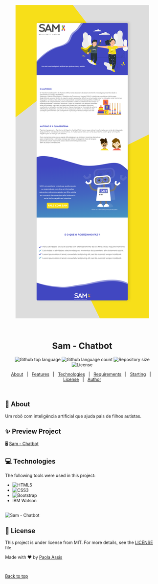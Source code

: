 <div align="center" id="top"> 
  <img src="./images/SAM.png" alt="Sam - Chatbot" />

&#xa0;

  
</div>

<h1 align="center">Sam - Chatbot</h1>

<p align="center">
  <img alt="Github top language" src="https://img.shields.io/github/languages/top/assispaola/404-not-found?color=56BEB8">

  <img alt="Github language count" src="https://img.shields.io/github/languages/count/assispaola/404-not-found?color=56BEB8">

  <img alt="Repository size" src="https://img.shields.io/github/repo-size/assispaola/404-not-found?color=56BEB8">

  <img alt="License" src="https://img.shields.io/github/license/assispaola/404-not-found?color=56BEB8">

  <!-- <img alt="Github issues" src="https://img.shields.io/github/issues/{{YOUR_GITHUB_USERNAME}}/404-not-found?color=56BEB8" /> -->

  <!-- <img alt="Github forks" src="https://img.shields.io/github/forks/{{YOUR_GITHUB_USERNAME}}/404-not-found?color=56BEB8" /> -->

  <!-- <img alt="Github stars" src="https://img.shields.io/github/stars/{{YOUR_GITHUB_USERNAME}}/404-not-found?color=56BEB8" /> -->
</p>

<!-- Status -->

<!-- <h4 align="center">
	🚧  404 Not Found 🚀 Under construction...  🚧
</h4>

<hr> -->

<p align="center">
  <a href="#dart-about">About</a> &#xa0; | &#xa0; 
  <a href="#sparkles-features">Features</a> &#xa0; | &#xa0;
  <a href="#rocket-technologies">Technologies</a> &#xa0; | &#xa0;
  <a href="#white_check_mark-requirements">Requirements</a> &#xa0; | &#xa0;
  <a href="#checkered_flag-starting">Starting</a> &#xa0; | &#xa0;
  <a href="#memo-license">License</a> &#xa0; | &#xa0;
  <a href="https://github.com/assispaola" target="_blank">Author</a>
</p>

<br>

## :dart: About

Um robô com inteligência artificial que ajuda pais de filhos autistas.

## :sparkles: Preview Project

🖥️ [Sam - Chatbot](https://assispaola.github.io/sam-chatbot/)

## 💻 Technologies

The following tools were used in this project:

<!-- - [Expo](https://expo.io/)
- [Node.js](https://nodejs.org/en/)
- [React](https://pt-br.reactjs.org/)
- [React Native](https://reactnative.dev/)
- [TypeScript](https://www.typescriptlang.org/) -->

- ![HTML5](https://img.shields.io/badge/-HTML5-E34F26?style=flat-square&logo=html5&logoColor=white)<br />
- ![CSS3](https://img.shields.io/badge/-CSS3-1572B6?style=flat-square&logo=css3)<br />
- ![Bootstrap](https://img.shields.io/badge/-Bootstrap-563D7C?style=flat-square&logo=bootstrap)<br />
- IBM Watson<br />

<!-- ## :white_check_mark: Requirements ##

Before starting :checkered_flag:, you need to have [Git](https://git-scm.com) and [Node](https://nodejs.org/en/) installed. -->

<!-- ## :checkered_flag: Starting ##

```bash
# Clone this project
$ git clone https://github.com/{{YOUR_GITHUB_USERNAME}}/404-not-found

# Access
$ cd 404-not-found

# Install dependencies
$ yarn

# Run the project
$ yarn start

# The server will initialize in the <http://localhost:3000>
``` -->
<br>

 <img src="./images/capa.png" alt="Sam - Chatbot" />
 
 <br>

## :memo: License

This project is under license from MIT. For more details, see the [LICENSE](LICENSE.md) file.

Made with :heart: by <a href="https://github.com/assispaola" target="_blank">Paola Assis</a>

&#xa0;

<a href="#top">Back to top</a>
